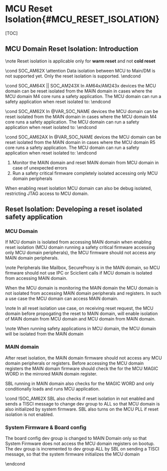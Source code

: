 # MCU Reset Isolation{#MCU_RESET_ISOLATION}

[TOC]

## MCU Domain Reset Isolation: Introduction

\note Reset isolation is applicable only for **warm reset** and not **cold reset**

\cond SOC_AM62X
\attention Data isolation between MCU to Main/DM is not supported yet. Only the reset isolation is supported.
\endcond

\cond SOC_AM64X || SOC_AM243X
In AM64x/AM243x devices the MCU domain can be reset isolated from the MAIN domain
in cases where the MCU domain M4 core runs a safety application. The MCU domain
can run a safety application when reset isolated to:
\endcond

\cond SOC_AM62X
In @VAR_SOC_NAME devices the MCU domain can be reset isolated from the MAIN domain
in cases where the MCU domain M4 core runs a safety application. The MCU domain
can run a safety application when reset isolated to:
\endcond

\cond SOC_AM62AX
In @VAR_SOC_NAME devices the MCU domain can be reset isolated from the MAIN domain
in cases where the MCU domain R5 core runs a safety application. The MCU domain
can run a safety application when reset isolated to:
\endcond


1. Monitor the MAIN domain and reset MAIN domain from MCU domain in case of unexpected errors
2. Run a safety critical firmware completely isolated accessing only MCU domain peripherals

When enabling reset isolation MCU domain can also be debug isolated, restricting
JTAG access to MCU domain.

## Reset Isolation: Developing a reset isolated safety application

### MCU Domain
If MCU domain is isolated from accessing MAIN domain when enabling reset isolation
(MCU domain running a safety critical firmware accessing only MCU domain peripherals),
the MCU firmware should not access any MAIN domain peripherals.

\note Peripherals like Mailbox, SecureProxy is in the MAIN domain, so MCU firmware should
not use IPC or Sciclient calls if MCU domain is isolated from accessing MAIN domain.

When the MCU domain is monitoring the MAIN domain the MCU domain is not isolated from
accessing MAIN domain peripherals and registers. In such a use case the MCU domain
can access MAIN domain.

\note In all reset isolation use case, on receiving reset request, the MCU domain before
propogating the reset to MAIN domain, will enable isolation of MAIN domain from MCU domain
and MCU domain from MAIN domain.

\note When running safety applications in MCU domain, the MCU domain will be isolated
from the MAIN domain

### MAIN domain
After reset isolation, the MAIN domain firmware should not access any MCU domain peripherals
or registers. Before accessing the MCU domain registers the MAIN domain firmware should
check the for the MCU MAGIC WORD in the mirrored MAIN domain register.

SBL running in MAIN domain also checks for the MAGIC WORD and only conditionally loads and runs
MCU application.

\cond !SOC_AM62X
SBL also checks if reset isolation in not enabled and sends a TISCI message to change dev group
to ALL so that MCU domain is also initialized by system firmware.
SBL also turns on the MCU PLL if reset isolation is not enabled.

### System Firmware & Board config
The board config dev group is changed to MAIN Domain only so that System Firmware does not
access the MCU domain registers on bootup.
The dev group is incremented to dev group ALL by SBL on sending a TISCI message, so
that the system firmware initializes the MCU domain

\endcond

